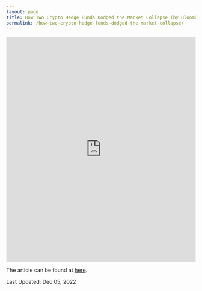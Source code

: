 ```yaml
---
layout: page
title: How Two Crypto Hedge Funds Dodged the Market Collapse (by Bloomberg)
permalink: /how-two-crypto-hedge-funds-dodged-the-market-collapse/
---
```


<embed src="https://mitchelldong.com/assets/pdf/Two_Pythagoras_Crypto_Hedge_Funds_See_8%25_Performance_Gains_in_2022.pdf" type="application/pdf"  width="100%" height="600" />

The article can be found at <a href="https://www.bloomberg.com/news/articles/2022-12-04/two-pythagoras-crypto-hedge-funds-see-8-performance-gains-in-2022?srnd=premium-asia">here</a>.

Last Updated: Dec 05, 2022
